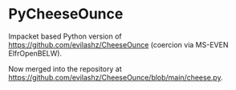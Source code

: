 # PyCheeseOunce

Impacket based Python version of https://github.com/evilashz/CheeseOunce (coercion via MS-EVEN ElfrOpenBELW).

Now merged into the repository at https://github.com/evilashz/CheeseOunce/blob/main/cheese.py.

